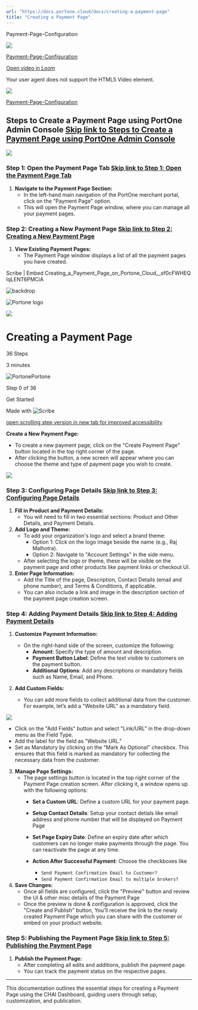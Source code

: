 ```yaml
---
url: "https://docs.portone.cloud/docs/creating-a-payment-page"
title: "Creating a Payment Page"
---
```


Payment-Page-Configuration

![](https://cdn.loom.com/avatars/default-avatar.svg)

[Payment-Page-Configuration](https://www.loom.com/share/696a72b944c2435e914cdc4d61a76dbf?source=embed_watch_on_loom_cta "Payment-Page-Configuration")

[Open video in Loom](https://www.loom.com/share/696a72b944c2435e914cdc4d61a76dbf?source=embed_watch_on_loom_cta "Open video in Loom")

Your user agent does not support the HTML5 Video element.

![](https://cdn.loom.com/avatars/default-avatar.svg)

[Payment-Page-Configuration](https://www.loom.com/share/696a72b944c2435e914cdc4d61a76dbf?source=embed_watch_on_loom_cta "Payment-Page-Configuration")


## Steps to Create a Payment Page using PortOne Admin Console   [Skip link to Steps to Create a Payment Page using PortOne Admin Console](https://docs.portone.cloud/docs/creating-a-payment-page\#steps-to-create-a-payment-page-using-portone-admin-console)

![](https://files.readme.io/65b9a9de4fd4fba4d4f5fad0176841fa78baacd291061be11883cb318348593c-PaymentPage_LifeCycle.png)

### Step 1: Open the Payment Page Tab   [Skip link to Step 1: Open the Payment Page Tab](https://docs.portone.cloud/docs/creating-a-payment-page\#step-1-open-the-payment-page-tab)

1. **Navigate to the Payment Page Section:**
   - In the left-hand main navigation of the PortOne merchant portal, click on the "Payment Page" option.
   - This will open the Payment Page window, where you can manage all your payment pages.

### Step 2: Creating a New Payment Page   [Skip link to Step 2: Creating a New Payment Page](https://docs.portone.cloud/docs/creating-a-payment-page\#step-2-creating-a-new-payment-page)

1. **View Existing Payment Pages:**
   - The Payment Page window displays a list of all the payment pages you have created.

Scribe \| Embed Creating\_a\_Payment\_Page\_on\_Portone\_Cloud\_\_sf0cFWHEQ IqLENT6PMCiA

![backdrop](https://scribehow.com/images/embedBackdrop.svg)

![Portone logo](https://t1.gstatic.com/faviconV2?client=SOCIAL&type=FAVICON&fallback_opts=TYPE,SIZE,URL&url=https://portone.io&size=64)

![](https://t1.gstatic.com/faviconV2?client=SOCIAL&type=FAVICON&fallback_opts=TYPE,SIZE,URL&url=https://portone.io&size=64)

# Creating a Payment Page

36 Steps

3 minutes

![Portone](https://t1.gstatic.com/faviconV2?client=SOCIAL&type=FAVICON&fallback_opts=TYPE,SIZE,URL&url=https://portone.io&size=64)Portone

Step 0 of 36

Get Started

Made with
![Scribe](https://scribehow.com/images/logo-slate.svg)

[open scrolling step version in new tab for improved accessibility](https://scribehow.com/shared/Creating_a_Payment_Page__sf0cFWHEQ-iqLENT6PMCiA)

**Create a New Payment Page:**

- To create a new payment page, click on the "Create Payment Page" button located in the top right corner of the page.
- After clicking the button, a new screen will appear where you can choose the theme and type of payment page you wish to create.

![](https://files.readme.io/12640a44a50d95b28133550ced9b8037e9762cfb180277d8b4f280f6797d9744-screencapture-dev-admin-portone-cloud-settings-payment-pages-config-2024-08-27-13_02_32_1.png)

### Step 3: Configuring Page Details   [Skip link to Step 3: Configuring Page Details](https://docs.portone.cloud/docs/creating-a-payment-page\#step-3-configuring-page-details)

1. **Fill in Product and Payment Details:**
   - You will need to fill in two essential sections: Product and Other Details, and Payment Details.
2. **Add Logo and Theme:**
   - To add your organization's logo and select a brand theme:
     - Option 1: Click on the logo image beside the name (e.g., Raj Malhotra).
     - Option 2: Navigate to "Account Settings" in the side menu.
   - After selecting the logo or theme, these will be visible on the payment page and other products like payment links or checkout UI.
3. **Enter Page Information:**
   - Add the Title of the page, Description, Contact Details (email and phone number), and Terms & Conditions, if applicable.
   - You can also include a link and image in the description section of the payment page creation screen.

### Step 4: Adding Payment Details   [Skip link to Step 4: Adding Payment Details](https://docs.portone.cloud/docs/creating-a-payment-page\#step-4-adding-payment-details)

1. **Customize Payment Information:**
   - On the right-hand side of the screen, customize the following:
     - **Amount**: Specify the type of amount and description.
     - **Payment Button Label**: Define the text visible to customers on the payment button.
     - **Additional Options**: Add any descriptions or mandatory fields such as Name, Email, and Phone.
2. **Add Custom Fields:**


   - You can add more fields to collect additional data from the customer. For example, let’s add a "Website URL" as a mandatory field.

![](https://files.readme.io/54411a57fcbc823efb34e32c0bf2760c3144dc5f27e0e2d75313fdbb89650e25-Screenshot_2024-08-27_at_1.09.41_PM.png)

   - Click on the "Add Fields" button and select "Link/URL" in the drop-down menu as the Field Type.
   - Add the label for the field as "Website URL."
   - Set as Mandatory by clicking on the "Mark As Optional" checkbox. This ensures that this field is marked as mandatory for collecting the necessary data from the customer.
3. **Manage Page Settings:**
   - The page settings button is located in the top right corner of the Payment Page creation screen. After clicking it, a window opens up with the following options:
     - **Set a Custom URL**: Define a custom URL for your payment page.
     - **Setup Contact Details**: Setup your contact detials like email address and phone number that will be displayed on Payment Page
     - **Set Page Expiry Date**: Define an expiry date after which customers can no longer make payments through the page. You can reactivate the page at any time.
     - **Action After Successful Payment**: Choose the checkboxes like

       - `Send Payment Confirmation Email to Customer?`
       - `Send Payment Confirmation Email to multiple brokers?`
4. **Save Changes:**
   - Once all fields are configured, click the "Preview" button and review the UI & other misc details of the Payment Page
   - Once the preview is done & configuration is approved, click the "Create and Publish" button, You'll receive the link to the newly created Payment Page which you can share with the customer or embed on your product website.

### Step 5: Publishing the Payment Page   [Skip link to Step 5: Publishing the Payment Page](https://docs.portone.cloud/docs/creating-a-payment-page\#step-5-publishing-the-payment-page)

1. **Publish the Payment Page:**
   - After completing all edits and additions, publish the payment page.
   - You can track the payment status on the respective pages.

* * *

This documentation outlines the essential steps for creating a Payment Page using the CHAI Dashboard, guiding users through setup, customization, and publication.
